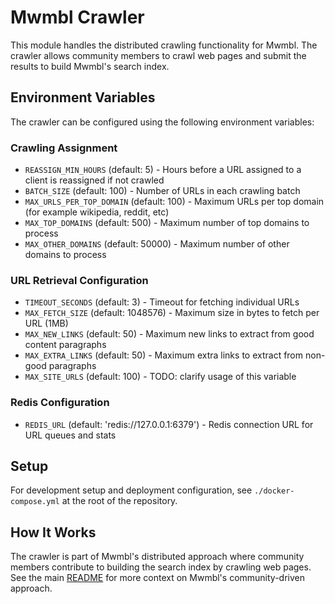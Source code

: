 # Mwmbl Crawler

This module handles the distributed crawling functionality for Mwmbl. The crawler allows community members to crawl web pages and submit the results to build Mwmbl's search index.

## Environment Variables

The crawler can be configured using the following environment variables:

### Crawling Assignment
- `REASSIGN_MIN_HOURS` (default: 5) - Hours before a URL assigned to a client is reassigned if not crawled
- `BATCH_SIZE` (default: 100) - Number of URLs in each crawling batch
- `MAX_URLS_PER_TOP_DOMAIN` (default: 100) - Maximum URLs per top domain (for example wikipedia, reddit, etc)
- `MAX_TOP_DOMAINS` (default: 500) - Maximum number of top domains to process
- `MAX_OTHER_DOMAINS` (default: 50000) - Maximum number of other domains to process

### URL Retrieval Configuration  
- `TIMEOUT_SECONDS` (default: 3) - Timeout for fetching individual URLs
- `MAX_FETCH_SIZE` (default: 1048576) - Maximum size in bytes to fetch per URL (1MB)
- `MAX_NEW_LINKS` (default: 50) - Maximum new links to extract from good content paragraphs
- `MAX_EXTRA_LINKS` (default: 50) - Maximum extra links to extract from non-good paragraphs
- `MAX_SITE_URLS` (default: 100) - TODO: clarify usage of this variable

### Redis Configuration
- `REDIS_URL` (default: 'redis://127.0.0.1:6379') - Redis connection URL for URL queues and stats

## Setup

For development setup and deployment configuration, see `./docker-compose.yml` at the root of the repository.

## How It Works

The crawler is part of Mwmbl's distributed approach where community members contribute to building the search index by crawling web pages. See the main [README](../../README.md) for more context on Mwmbl's community-driven approach.
